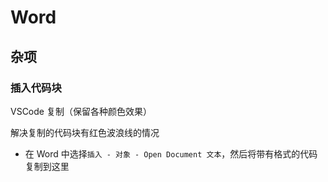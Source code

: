 # Word


## 杂项
### 插入代码块
VSCode 复制（保留各种颜色效果）

解决复制的代码块有红色波浪线的情况
* 在 Word 中选择`插入 - 对象 - Open Document 文本`，然后将带有格式的代码复制到这里

